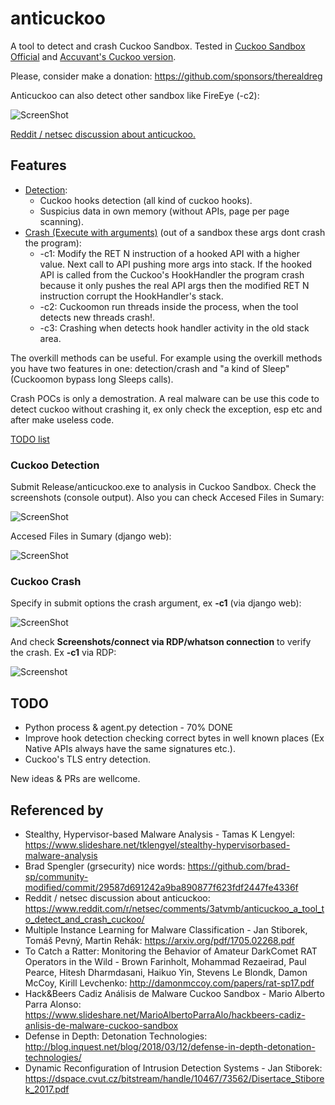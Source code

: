 # anticuckoo
A tool to detect and crash Cuckoo Sandbox. Tested in [Cuckoo Sandbox Official](http://www.cuckoosandbox.org/) and [Accuvant's Cuckoo version](https://github.com/brad-accuvant/cuckoo-modified). 

Please, consider make a donation: https://github.com/sponsors/therealdreg

Anticuckoo can also detect other sandbox like FireEye (-c2):

![ScreenShot](https://github.com/David-Reguera-Garcia-Dreg/anticuckoo/blob/images/fireyee.png)

[Reddit / netsec discussion about anticuckoo.](https://www.reddit.com/r/netsec/comments/3atvmb/anticuckoo_a_tool_to_detect_and_crash_cuckoo/)

## Features 

* [Detection](#cuckoo-detection):
  * Cuckoo hooks detection (all kind of cuckoo hooks).
  * Suspicius data in own memory (without APIs, page per page scanning).
* [Crash (Execute with arguments)](#cuckoo-crash) (out of a sandbox these args dont crash the program):
  * -c1: Modify the RET N instruction of a hooked API with a higher value. Next call to API pushing more args into stack. If the hooked API is called from the Cuckoo's HookHandler the program crash because it only pushes the real API args then the modified RET N instruction corrupt the HookHandler's stack.
  * -c2: Cuckoomon run threads inside the process, when the tool detects new threads crash!.
  * -c3: Crashing when detects hook handler activity in the old stack area.

The overkill methods can be useful. For example using the overkill methods you have two features in one: detection/crash and "a kind of Sleep" (Cuckoomon bypass long Sleeps calls).

Crash POCs is only a demostration. A real malware can be use this code to detect cuckoo without crashing it, ex only check the exception, esp etc and after make useless code.

[TODO list](#todo)

### Cuckoo Detection

Submit Release/anticuckoo.exe to analysis in Cuckoo Sandbox. Check the screenshots (console output). Also you can check Accesed Files in Sumary:

![ScreenShot](https://github.com/David-Reguera-Garcia-Dreg/anticuckoo/blob/images/anticuckoo.png)

Accesed Files in Sumary (django web):

![ScreenShot](https://github.com/David-Reguera-Garcia-Dreg/anticuckoo/blob/images/Sumary.png)

### Cuckoo Crash

Specify in submit options the crash argument, ex **-c1** (via django web):

![ScreenShot](https://github.com/David-Reguera-Garcia-Dreg/anticuckoo/blob/images/cuckooarguments.png)

And check **Screenshots/connect via RDP/whatson connection** to verify the crash. Ex **-c1** via RDP:

![Screenshot](https://github.com/David-Reguera-Garcia-Dreg/anticuckoo/blob/images/cuckoocrash.png)

## TODO
* Python process & agent.py detection - 70% DONE
* Improve hook detection checking correct bytes in well known places (Ex Native APIs always have the same signatures etc.).
* Cuckoo's TLS entry detection.

New ideas & PRs are wellcome.

## Referenced by

* Stealthy, Hypervisor-based Malware Analysis - Tamas K Lengyel: https://www.slideshare.net/tklengyel/stealthy-hypervisorbased-malware-analysis
* Brad Spengler (grsecurity) nice words: https://github.com/brad-sp/community-modified/commit/29587d691242a9ba890877f623fdf2447fe4336f
* Reddit / netsec discussion about anticuckoo: https://www.reddit.com/r/netsec/comments/3atvmb/anticuckoo_a_tool_to_detect_and_crash_cuckoo/
* Multiple Instance Learning for Malware Classification - Jan Stiborek, Tomáš Pevný, Martin Rehák: https://arxiv.org/pdf/1705.02268.pdf
* To Catch a Ratter: Monitoring the Behavior of Amateur DarkComet RAT Operators in the Wild - Brown Farinholt, Mohammad Rezaeirad, Paul Pearce, Hitesh Dharmdasani, Haikuo Yin, Stevens Le Blondk, Damon McCoy, Kirill Levchenko: http://damonmccoy.com/papers/rat-sp17.pdf
* Hack&Beers Cadiz Análisis de Malware Cuckoo Sandbox - Mario Alberto Parra Alonso: https://www.slideshare.net/MarioAlbertoParraAlo/hackbeers-cadiz-anlisis-de-malware-cuckoo-sandbox
* Defense in Depth: Detonation Technologies: http://blog.inquest.net/blog/2018/03/12/defense-in-depth-detonation-technologies/
* Dynamic Reconfiguration of Intrusion Detection Systems - Jan Stiborek: https://dspace.cvut.cz/bitstream/handle/10467/73562/Disertace_Stiborek_2017.pdf

